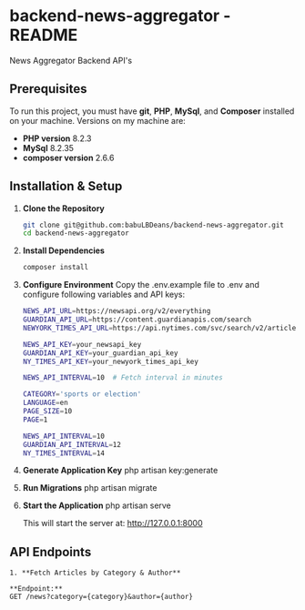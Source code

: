 # backend-news-aggregator - README
News Aggregator Backend API's

## Prerequisites

To run this project, you must have **git**, **PHP**, **MySql**, and **Composer** installed on your machine. 
Versions on my machine are:

-   **PHP version** 8.2.3
-   **MySql** 8.2.35
-   **composer version** 2.6.6

## Installation & Setup
1. **Clone the Repository**
    ```sh
    git clone git@github.com:babuLBDeans/backend-news-aggregator.git
    cd backend-news-aggregator
    ```

2. **Install Dependencies**
    ```sh
    composer install
    ```

3. **Configure Environment**
    Copy the .env.example file to .env and configure following variables and API keys:
    ```sh
    NEWS_API_URL=https://newsapi.org/v2/everything
    GUARDIAN_API_URL=https://content.guardianapis.com/search
    NEWYORK_TIMES_API_URL=https://api.nytimes.com/svc/search/v2/articlesearch.json

    NEWS_API_KEY=your_newsapi_key
    GUARDIAN_API_KEY=your_guardian_api_key
    NY_TIMES_API_KEY=your_newyork_times_api_key

    NEWS_API_INTERVAL=10  # Fetch interval in minutes

    CATEGORY='sports or election'
    LANGUAGE=en
    PAGE_SIZE=10
    PAGE=1

    NEWS_API_INTERVAL=10
    GUARDIAN_API_INTERVAL=12
    NY_TIMES_INTERVAL=14
    ```

4. **Generate Application Key**
    php artisan key:generate

5. **Run Migrations**
    php artisan migrate

6. **Start the Application**
    php artisan serve

    This will start the server at: http://127.0.0.1:8000

## API Endpoints

    1. **Fetch Articles by Category & Author**

    **Endpoint:**
    GET /news?category={category}&author={author}